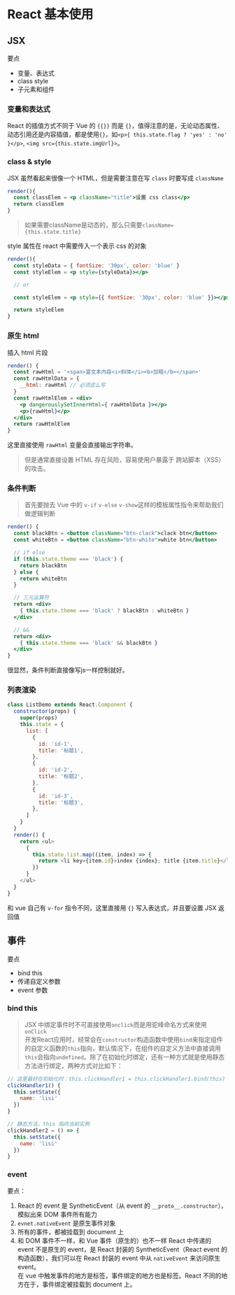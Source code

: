 # React 基本使用
## JSX
要点
- 变量、表达式
- class style
- 子元素和组件  
### 变量和表达式
React 的插值方式不同于 Vue 的 `{{}}` 而是 `{}`，值得注意的是，无论动态属性、动态引用还是内容插值，都是使用`{}`，如`<p>{ this.state.flag ? 'yes' : 'no' }</p>`, `<img src={this.state.imgUrl}>`。  
### class & style
JSX 虽然看起来很像一个 HTML，但是需要注意在写 `class` 时要写成 `className`
```jsx
render(){
  const classElem = <p className="title">设置 css class</p>
  return classElem
}
```
> 如果需要className是动态的，那么只需要`className={this.state.title}`  

style 属性在 react 中需要传入一个表示 css 的对象
```jsx
render(){
  const styleData = { fontSize: '30px', color: 'blue' }
  const styleElem = <p style={styleData}></p>

  // or

  const styleElem = <p style={{ fontSize: '30px', color: 'blue' }}></p>

  return styleElem
}
```

### 原生 html
插入 html 片段
```jsx
render() {
  const rawHtml = '<span>富文本内容<i>斜体</i><b>加粗</b></span>'
  const rawHtmlData = {
    __html: rawHtml // 必须这么写
  }
  const rawHtmlElem = <div>
    <p dangerouslySetInnerHtml={ rawHtmlData }></p>
    <p>{rawHtml}</p>
  </div>
  return rawHtmlElem
}
```
这里直接使用 `rawHtml` 变量会直接输出字符串。
> 但是通常直接设置 HTML 存在风险，容易使用户暴露于 跨站脚本（XSS）的攻击。

### 条件判断
> 首先要抛去 Vue 中的 `v-if` `v-else` `v-show`这样的模板属性指令来帮助我们做逻辑判断  
```jsx
render() {
  const blackBtn = <button className="btn-clack">clack btn</button>
  const whiteBtn = <button className="btn-white">white btn</button>

  // if else
  if (this.state.theme === 'black') {
    return blackBtn
  } else {
    return whiteBtn
  }

  // 三元运算符
  return <div>
    { this.state.theme === 'black' ? blackBtn : whiteBtn }
  </div>

  // &&
  return <div>
    { this.state.theme === 'black' && blackBtn }
  </div>
}
```
很显然，条件判断直接像写js一样控制就好。

### 列表渲染
```js
class ListDemo extends React.Component {
  constructor(props) {
    super(props)
    this.state = {
      list: [
        {
          id: 'id-1',
          title: '标题1',
        },
        {
          id: 'id-2',
          title: '标题2',
        },
        {
          id: 'id-3',
          title: '标题3',
        },
      ]
    }
  }
  render() {
    return <ul>
      {
        this.state.list.map((item, index) => {
          return <li key={item.id}>index {index}; title {item.title}</li>
        })
      }
    </ul>
  }
}
```
和 vue 自己有 `v-for` 指令不同，这里直接用 `{}` 写入表达式，并且要设置 JSX 返回值

## 事件
要点
- bind this
- 传递自定义参数
- event 参数  
### bind this
> JSX 中绑定事件时不可直接使用`onclick`而是用驼峰命名方式来使用`onClick`  
开发React应用时，经常会在`constructor`构造函数中使用`bind`来指定组件的自定义函数的`this`指向，默认情况下，在组件的自定义方法中直接调用`this`会指向`undefined`。除了在初始化时绑定，还有一种方式就是使用静态方法进行绑定，两种方式对比如下：
```jsx
// 这里最好在初始化时：this.clickHandler1 = this.clickHandler1.bind(this)
clickHandler1() {
  this.setState({
    name: 'lisi'
  })
}

// 静态方法，this 指向当前实例
clickHandler2 = () => {
  this.setState({
    name: 'lisi'
  })
}
```

### event
要点：
1. React 的 event 是 SyntheticEvent（从 event 的 `__proto__.constructor`），模拟出来 DOM 事件所有能力
2. `evnet.nativeEvent` 是原生事件对象
3. 所有的事件，都被挂载到 document 上
4. 和 DOM 事件不一样，和 Vue 事件（原生的）也不一样
React 中传递的 event 不是原生的 event，是 React 封装的 SyntheticEvent（React event 的构造函数），我们可以在 React 封装的 event 中从 `nativeEvent` 来访问原生 event。  
在 vue 中触发事件的地方是标签，事件绑定的地方也是标签。React 不同的地方在于，事件绑定被挂载到 document 上。
